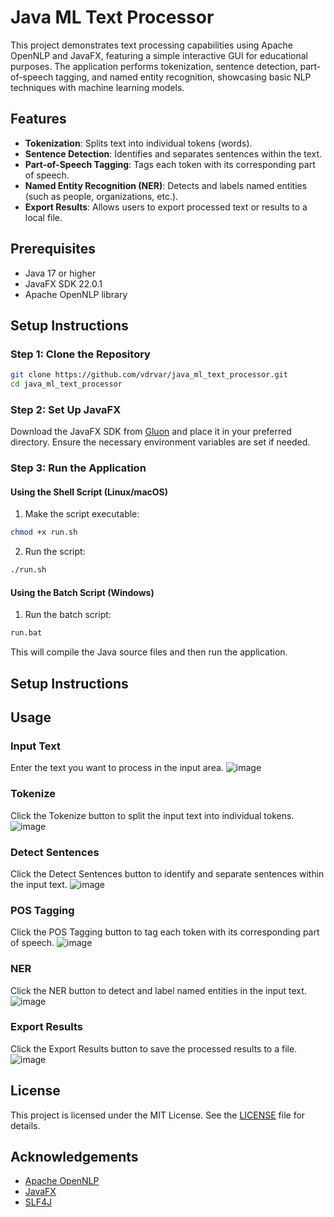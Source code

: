 # Java ML Text Processor

This project demonstrates text processing capabilities using Apache OpenNLP and JavaFX, featuring a simple interactive GUI for educational purposes. The application performs tokenization, sentence detection, part-of-speech tagging, and named entity recognition, showcasing basic NLP techniques with machine learning models.

## Features

- **Tokenization**: Splits text into individual tokens (words).
- **Sentence Detection**: Identifies and separates sentences within the text.
- **Part-of-Speech Tagging**: Tags each token with its corresponding part of speech.
- **Named Entity Recognition (NER)**: Detects and labels named entities (such as people, organizations, etc.).
- **Export Results**: Allows users to export processed text or results to a local file.

## Prerequisites

- Java 17 or higher
- JavaFX SDK 22.0.1
- Apache OpenNLP library

## Setup Instructions

### Step 1: Clone the Repository

```bash
git clone https://github.com/vdrvar/java_ml_text_processor.git
cd java_ml_text_processor
```

### Step 2: Set Up JavaFX
Download the JavaFX SDK from [Gluon](https://gluonhq.com/products/javafx/) and place it in your preferred directory. Ensure the necessary environment variables are set if needed.


### Step 3: Run the Application

#### Using the Shell Script (Linux/macOS)
1. Make the script executable:
```bash
chmod +x run.sh
```
2. Run the script:
```bash
./run.sh
```
#### Using the Batch Script (Windows)
1. Run the batch script:
```bash
run.bat
```

This will compile the Java source files and then run the application.

## Setup Instructions

## Usage
### Input Text
Enter the text you want to process in the input area.
![image](https://github.com/vdrvar/java_ml_text_processor/assets/48907543/3350610e-2d2c-4725-9d18-2d06235e63db)


### Tokenize
Click the Tokenize button to split the input text into individual tokens.
![image](https://github.com/vdrvar/java_ml_text_processor/assets/48907543/6c4a8f04-bd4e-4631-8021-24b3f53f8d10)


### Detect Sentences
Click the Detect Sentences button to identify and separate sentences within the input text.
![image](https://github.com/vdrvar/java_ml_text_processor/assets/48907543/2c6556aa-4008-4b22-9fc0-dcce2c6378bf)


### POS Tagging
Click the POS Tagging button to tag each token with its corresponding part of speech.
![image](https://github.com/vdrvar/java_ml_text_processor/assets/48907543/db38a7ee-2416-4076-95a0-ac58507c9a74)


### NER
Click the NER button to detect and label named entities in the input text.
![image](https://github.com/vdrvar/java_ml_text_processor/assets/48907543/902c8588-7f97-404f-9416-db2c6f7252bb)


### Export Results
Click the Export Results button to save the processed results to a file.
![image](https://github.com/vdrvar/java_ml_text_processor/assets/48907543/4a9d9f3b-accb-4634-b1c7-798ec90d7ce2)


## License

This project is licensed under the MIT License. See the [LICENSE](LICENSE) file for details.

## Acknowledgements

- [Apache OpenNLP](https://opennlp.apache.org/)
- [JavaFX](https://openjfx.io/)
- [SLF4J](http://www.slf4j.org/)

